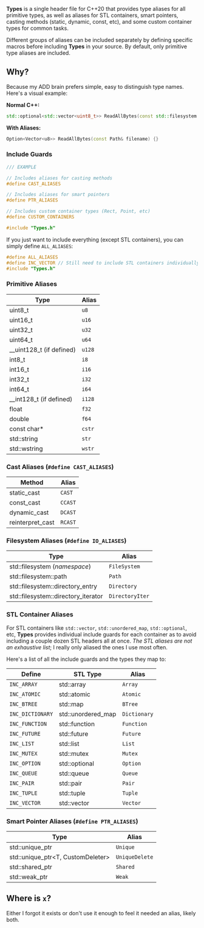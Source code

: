 **Types** is a single header file for C++20 that provides type aliases for all primitive types, as well as aliases for
STL containers, smart pointers, casting methods (static, dynamic, const, etc), and some custom container types for
common tasks.

Different groups of aliases can be included separately by defining specific macros before including **Types** in your
source. By default, only primitive type aliases are included.

## Why?

Because my ADD brain prefers simple, easy to distinguish type names. Here's a visual example:

**Normal C++:**

```c++
std::optional<std::vector<uint8_t>> ReadAllBytes(const std::filesystem::path& filename) {}
```

**With Aliases:**

```c++
Option<Vector<u8>> ReadAllBytes(const Path& filename) {}
```

### Include Guards

```c++
/// EXAMPLE

// Includes aliases for casting methods
#define CAST_ALIASES

// Includes aliases for smart pointers
#define PTR_ALIASES

// Includes custom container types (Rect, Point, etc)
#define CUSTOM_CONTAINERS

#include "Types.h"
```

If you just want to include everything (except STL containers), you can simply define `ALL_ALIASES`:

```cpp
#define ALL_ALIASES
#define INC_VECTOR // Still need to include STL containers individually
#include "Types.h"
```

### Primitive Aliases

| Type                     | Alias  |
|--------------------------|--------|
| uint8_t                  | `u8`   |
| uint16_t                 | `u16`  |
| uint32_t                 | `u32`  |
| uint64_t                 | `u64`  |
| __uint128_t (if defined) | `u128` |
| int8_t                   | `i8`   |
| int16_t                  | `i16`  |
| int32_t                  | `i32`  |
| int64_t                  | `i64`  |
| __int128_t (if defined)  | `i128` |
| float                    | `f32`  |
| double                   | `f64`  |
| const char*              | `cstr` |
| std::string              | `str`  |
| std::wstring             | `wstr` |

### Cast Aliases (`#define CAST_ALIASES`)

| Method           | Alias   |
|------------------|---------|
| static_cast      | `CAST`  |
| const_cast       | `CCAST` |
| dynamic_cast     | `DCAST` |
| reinterpret_cast | `RCAST` |

### Filesystem Aliases (`#define IO_ALIASES`)

| Type                                | Alias           |
|-------------------------------------|-----------------|
| std::filesystem (_namespace_)       | `FileSystem`    |
| std::filesystem::path               | `Path`          |
| std::filesystem::directory_entry    | `Directory`     |
| std::filesystem::directory_iterator | `DirectoryIter` |

### STL Container Aliases

For STL containers like `std::vector`, `std::unordered_map`, `std::optional`, etc, **Types** provides individual include
guards for each container as to avoid including a couple dozen STL headers all at once. *The STL aliases are not an
exhaustive list*; I really only aliased the ones I use most often.

Here's a list of all the include guards and the types they map to:

| Define           | STL Type           | Alias        |
|------------------|--------------------|--------------|
| `INC_ARRAY`      | std::array         | `Array`      |
| `INC_ATOMIC`     | std::atomic        | `Atomic`     |
| `INC_BTREE`      | std::map           | `BTree`      |
| `INC_DICTIONARY` | std::unordered_map | `Dictionary` |
| `INC_FUNCTION`   | std::function      | `Function`   |
| `INC_FUTURE`     | std::future        | `Future`     |
| `INC_LIST`       | std::list          | `List`       |
| `INC_MUTEX`      | std::mutex         | `Mutex`      |
| `INC_OPTION`     | std::optional      | `Option`     |
| `INC_QUEUE`      | std::queue         | `Queue`      |
| `INC_PAIR`       | std::pair          | `Pair`       |
| `INC_TUPLE`      | std::tuple         | `Tuple`      |
| `INC_VECTOR`     | std::vector        | `Vector`     |

### Smart Pointer Aliases (`#define PTR_ALIASES`)

| Type                              | Alias          |
|-----------------------------------|----------------|
| std::unique_ptr                   | `Unique`       |
| std::unique_ptr<T, CustomDeleter> | `UniqueDelete` |
| std::shared_ptr                   | `Shared`       |
| std::weak_ptr                     | `Weak`         |

## Where is `x`?

Either I forgot it exists or don't use it enough to feel it needed an alias, likely both.